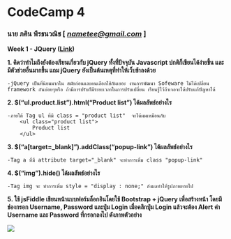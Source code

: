 # CodeCamp 4

### นาย ภคิน พีรธนวณิช  [ *nametee@gmail.com* ]

**Week 1 - JQuery ([Link](https://drive.google.com/open?id=1aAHlT4Lowrr2TVOoAKtsu8z8hTyBaBWR))**

**1. คิดว่าทําไมถึงยังต้องเรียนเกี่ยวกับ jQuery ทั้งที่ปัจจุบัน Javascript ปกติก็เขียนได้ง่ายขึ้น และมีตัวช่วยอื่นมากขึ้น แถม jQuery ยังเป็นต้นเหตุที่ทําให้เว็บช้าลงด้วย**
```
-jQuery เป็นที่นิยมมากใน สมัยก่อนและคนเลือกใช้กันเยอะ งานการพัฒนา Sofeware ไม่ได้เปลี่ยน framework กันบ่อยๆหรือ ถ้ามีการปรับก็มีระยะเวลาในการปรับเปลี่ยน เรียนรู้ไว้ถ้าเจอจะได้ปรับแก้ปัญหาได้ 
```

**2. $(“ul.product.list”).html(“Product list”) ได้ผลลัพธ์อย่างไร**
```
-ภายใต้ Tag ul ที่มี class = "product list"  จะได้ผมเหมือนกับ 
    <ul class="product list">
        Product list
    </ul>
```

**3. $(“a[target=_blank]”).addClass(“popup-link”) ได้ผลลัพธ์อย่างไร**
```
-Tag a ที่มี attribute target="_blank" จะทำการเพิ่ม class "popup-link"
```

**4. $(“img”).hide() ได้ผลลัพธ์อย่างไร**
``` 
-Tag img จะ ทำการเพิ่ม style = "display : none;" ส่งผลทำให้รูปภาพหายไป
```

**5. ใช้ jsFiddle เขียนหน้าแบบฟอร์มล็อกอินโดยใช้ Bootstrap + jQuery เพื่อสร้างหน้า โดยมีช่องกรอก Username, Password และปุ่ม Login เมื่อคลิกปุ่ม Login แล้วจะต้อง Alert ค่า Username และ Password ที่กรอกลงไป ดังภาพตัวอย่าง**

![](https://lh5.googleusercontent.com/2k-TFmpNFvii-WbC4V1cdxK17AM7GOroOzrinJ-2rwsHjSdVf3zdZU6PM-_zz-82hO6SRatcii7rtR6riCAH18RohHYt4CNAjs3JhcTw6_yrLW1dRslxW9lLBM9J3OvV-XB82ga4)